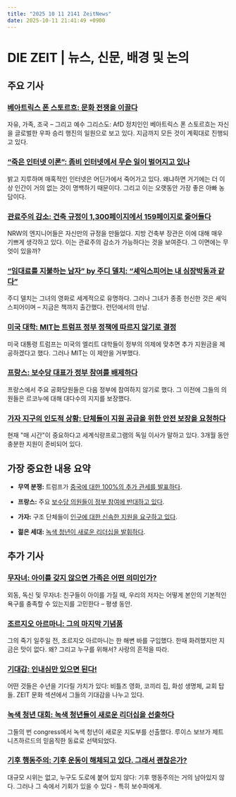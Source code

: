```yaml
---
title: "2025 10 11 2141 ZeitNews"
date: 2025-10-11 21:41:49 +0900
---
```


# DIE ZEIT | 뉴스, 신문, 배경 및 논의

## 주요 기사

### [베아트릭스 폰 스토르흐: 문화 전쟁을 이끌다](https://www.zeit.de/2025/43/beatrix-von-storch-afd-abtreibung-evangelische-kirche-christentum)
자유, 가족, 조국 – 그리고 예수 그리스도: AfD 정치인인 베아트릭스 폰 스토르흐는 자신을 글로벌한 우파 승리 행진의 일원으로 보고 있다. 지금까지 모든 것이 계획대로 진행되고 있다.

### [“죽은 인터넷 이론”: 좀비 인터넷에서 무슨 일이 벌어지고 있나](https://www.zeit.de/digital/2025-10/dead-internet-theory-ai-slop-content-verschwoerungstheorie)
밝고 지루하며 매혹적인 인터넷은 어딘가에서 죽어가고 있다. 왜냐하면 거기에는 더 이상 인간이 거의 없는 것이 명백하기 때문이다. 그리고 이는 오랫동안 가장 좋은 아빠 농담이다.

### [관료주의 감소: 건축 규정이 1,300페이지에서 159페이지로 줄어들다](https://www.zeit.de/2025/43/buerokratieabbau-ingenieure-nordrhein-westfalen-bauvorschriften-easycode)
NRW의 엔지니어들은 자신만의 규정을 만들었다. 지방 건축부 장관은 이에 대해 매우 기쁘게 생각하고 있다. 이는 관료주의 감소가 가능하다는 것을 보여준다. 그 이면에는 무엇이 있을까?

### [“임대료를 지불하는 남자” by 주디 델치: “셰익스피어는 내 심장박동과 같다”](https://www.zeit.de/2025/43/der-mann-der-die-miete-zahlt-judi-dench-shakespeare-faszination)
주디 델치는 그녀의 영화로 세계적으로 유명하다. 그러나 그녀가 종종 헌신한 것은 셰익스피어이며 – 지금은 책까지 출간했다. 런던에서의 만남.

### [미국 대학: MIT는 트럼프 정부 정책에 따르지 않기로 결정](https://www.zeit.de/politik/ausland/2025-10/usa-donald-trump-eliteuniversitaeten-massachusetts-institute-of-technology-vorschlag-ablehnung)
미국 대통령 트럼프는 미국의 엘리트 대학들이 정부의 의제에 맞추면 추가 지원금을 제공하겠다고 했다. 그러나 MIT는 이 제안을 거부했다.

### [프랑스: 보수당 대표가 정부 참여를 배제하다](https://www.zeit.de/politik/ausland/2025-10/frankreich-regierungskrise-konservative-partei-koalition)
프랑스에서 주요 공화당원들은 다음 정부에 참여하지 않기로 했다. 그 이전에 그들의 의원들은 르코누에 대해 대다수의 지지를 보장했다.

### [가자 지구의 인도적 상황: 단체들이 지원 공급을 위한 안전 보장을 요청하다](https://www.zeit.de/politik/ausland/2025-10/israel-gaza-waffenruhe-hilfslieferungen)
현재 "매 시간"이 중요하다고 세계식량프로그램의 독일 이사가 말하고 있다. 3개월 동안 충분한 지원이 준비되어 있다.

## 가장 중요한 내용 요약
- **무역 분쟁:**
트럼프가 [중국에 대한 100%의 추가 관세를 발표하다](https://www.zeit.de/wirtschaft/2025-10/usa-china-donald-trump-100-prozent-zusaetzliche-zoelle-november-handelsstreit).

- **프랑스:**
주요 [보수당 의원들이 정부 참여에 반대하고 있다](https://www.zeit.de/politik/ausland/2025-10/frankreich-regierungskrise-konservative-partei-koalition).

- **가자:**
구조 단체들이 [인구에 대한 신속한 지원을 요구하고 있다](https://www.zeit.de/politik/ausland/2025-10/israel-gaza-waffenruhe-hilfslieferungen).

- **젊은 세대:**
[녹색 청년이 새로운 리더십을 발휘하다](https://www.zeit.de/politik/deutschland/2025-10/gruene-jugend-wahl-vorsitzende).

## 추가 기사

### [무자녀: 아이를 갖지 않으면 가족은 어떤 의미인가?](https://www.zeit.de/familie/2025-10/kinderlosigkeit-familie-beziehung-gefuehle-verbundenheit)
외동, 독신 및 무자녀: 친구들이 아이를 가질 때, 우리의 저자는 어떻게 본인의 기본적인 욕구를 충족할 수 있는지를 고민한다 – 평생 동안.

### [조르지오 아르마니: 그의 마지막 기념품](https://www.zeit.de/2025/43/giorgio-armani-strandbar-toskana-la-capannina-tod-sergio-galeotti)
그의 죽기 일주일 전, 조르지오 아르마니는 한 해변 바를 구입했다. 한때 화려했지만 지금은 맛이 없다. 왜? 그리고 누구를 위해서? 사랑의 흔적을 따라.

### [기대감: 인내심만 있으면 된다!](https://www.zeit.de/kultur/2025-10/langzeitfreude-gefuehle-warten-glueck)
어떤 것들은 수년을 기다릴 가치가 있다: 비틀즈 영화, 코끼리 집, 화성 생명체, 교회 탑들. ZEIT 문화 섹션에서 그들의 기대감을 나누고 있다.

### [녹색 청년 대회: 녹색 청년들이 새로운 리더십을 선출하다](https://www.zeit.de/politik/deutschland/2025-10/gruene-jugend-wahl-vorsitzende)
그들의 번 congress에서 녹색 청년이 새로운 지도부를 선출했다. 루이스 보브가 제트 니츠하르드의 믿음직한 동료로 선택되었다.

### [기후 행동주의: 기후 운동이 해체되고 있다. 그래서 괜찮은가?](https://www.zeit.de/2025/43/klimaaktivismus-klimaschutz-proteste-wandel-tadzio-mueller)
대규모 시위는 없고, 누구도 도로에 붙어 있지 않다: 기후 행동주의는 거의 남아있지 않다. 그러나 그 속에서 기회가 있을 수 있다 - 특히 보수파에게.